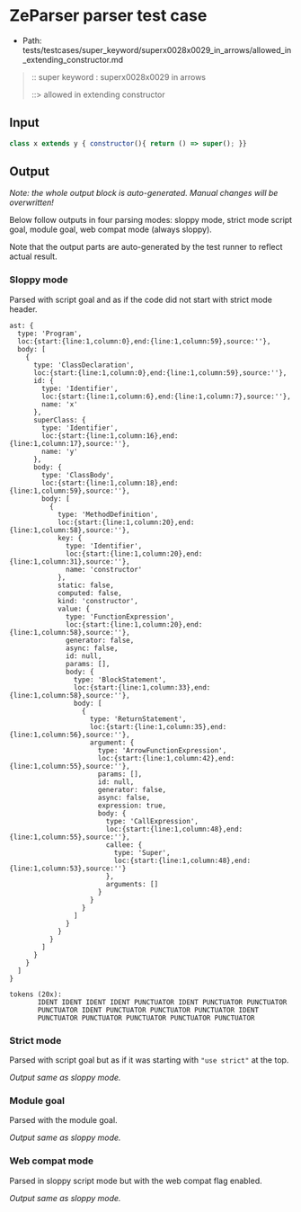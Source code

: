 # ZeParser parser test case

- Path: tests/testcases/super_keyword/superx0028x0029_in_arrows/allowed_in_extending_constructor.md

> :: super keyword : superx0028x0029 in arrows
>
> ::> allowed in extending constructor

## Input

`````js
class x extends y { constructor(){ return () => super(); }}
`````

## Output

_Note: the whole output block is auto-generated. Manual changes will be overwritten!_

Below follow outputs in four parsing modes: sloppy mode, strict mode script goal, module goal, web compat mode (always sloppy).

Note that the output parts are auto-generated by the test runner to reflect actual result.

### Sloppy mode

Parsed with script goal and as if the code did not start with strict mode header.

`````
ast: {
  type: 'Program',
  loc:{start:{line:1,column:0},end:{line:1,column:59},source:''},
  body: [
    {
      type: 'ClassDeclaration',
      loc:{start:{line:1,column:0},end:{line:1,column:59},source:''},
      id: {
        type: 'Identifier',
        loc:{start:{line:1,column:6},end:{line:1,column:7},source:''},
        name: 'x'
      },
      superClass: {
        type: 'Identifier',
        loc:{start:{line:1,column:16},end:{line:1,column:17},source:''},
        name: 'y'
      },
      body: {
        type: 'ClassBody',
        loc:{start:{line:1,column:18},end:{line:1,column:59},source:''},
        body: [
          {
            type: 'MethodDefinition',
            loc:{start:{line:1,column:20},end:{line:1,column:58},source:''},
            key: {
              type: 'Identifier',
              loc:{start:{line:1,column:20},end:{line:1,column:31},source:''},
              name: 'constructor'
            },
            static: false,
            computed: false,
            kind: 'constructor',
            value: {
              type: 'FunctionExpression',
              loc:{start:{line:1,column:20},end:{line:1,column:58},source:''},
              generator: false,
              async: false,
              id: null,
              params: [],
              body: {
                type: 'BlockStatement',
                loc:{start:{line:1,column:33},end:{line:1,column:58},source:''},
                body: [
                  {
                    type: 'ReturnStatement',
                    loc:{start:{line:1,column:35},end:{line:1,column:56},source:''},
                    argument: {
                      type: 'ArrowFunctionExpression',
                      loc:{start:{line:1,column:42},end:{line:1,column:55},source:''},
                      params: [],
                      id: null,
                      generator: false,
                      async: false,
                      expression: true,
                      body: {
                        type: 'CallExpression',
                        loc:{start:{line:1,column:48},end:{line:1,column:55},source:''},
                        callee: {
                          type: 'Super',
                          loc:{start:{line:1,column:48},end:{line:1,column:53},source:''}
                        },
                        arguments: []
                      }
                    }
                  }
                ]
              }
            }
          }
        ]
      }
    }
  ]
}

tokens (20x):
       IDENT IDENT IDENT IDENT PUNCTUATOR IDENT PUNCTUATOR PUNCTUATOR
       PUNCTUATOR IDENT PUNCTUATOR PUNCTUATOR PUNCTUATOR IDENT
       PUNCTUATOR PUNCTUATOR PUNCTUATOR PUNCTUATOR PUNCTUATOR
`````

### Strict mode

Parsed with script goal but as if it was starting with `"use strict"` at the top.

_Output same as sloppy mode._

### Module goal

Parsed with the module goal.

_Output same as sloppy mode._

### Web compat mode

Parsed in sloppy script mode but with the web compat flag enabled.

_Output same as sloppy mode._
